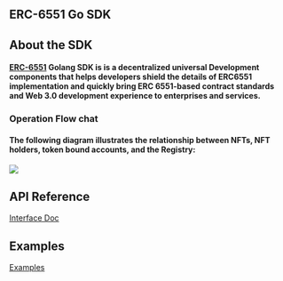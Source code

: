 ## ERC-6551 Go SDK

## About the SDK
  #### [ERC-6551](https://eips.ethereum.org/EIPS/eip-6551) Golang SDK is is a decentralized universal Development components that helps developers shield the details of ERC6551 implementation and quickly bring ERC 6551-based contract standards and Web 3.0 development experience to enterprises and services.
### Operation Flow chat
#### The following diagram illustrates the relationship between NFTs, NFT holders, token bound accounts, and the Registry:

![](https://eips.ethereum.org/assets/eip-6551/diagram.png)

## API Reference
[Interface Doc](https://github.com/Yuri-Protocol/go-sdk/blob/main/Interface.md)

##  Examples
[Examples](https://github.com/Yuri-Protocol/go-sdk/blob/main/sdk/sdk_test.go)
